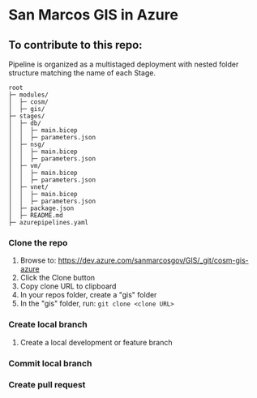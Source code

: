 # San Marcos GIS in Azure

## To contribute to this repo:

Pipeline is organized as a multistaged deployment with nested folder structure matching the name of each Stage. 
```
root
├─ modules/
│  ├─ cosm/
│  ├─ gis/
├─ stages/
│  ├─ db/
│  │  ├─ main.bicep
│  │  ├─ parameters.json
│  ├─ nsg/
│  │  ├─ main.bicep
│  │  ├─ parameters.json
│  ├─ vm/
│  │  ├─ main.bicep
│  │  ├─ parameters.json
│  ├─ vnet/
│  │  ├─ main.bicep
│  │  ├─ parameters.json
│  ├─ package.json
│  ├─ README.md
├─ azurepipelines.yaml
```
### Clone the repo

1. Browse to: https://dev.azure.com/sanmarcosgov/GIS/_git/cosm-gis-azure
1. Click the Clone button
1. Copy clone URL to clipboard
1. In your repos folder, create a "gis" folder
1. In the "gis" folder, run: `git clone <clone URL>`

### Create local branch

1. Create a local development or feature branch

### Commit local branch

### Create pull request
